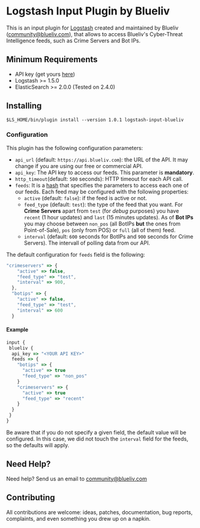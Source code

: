 # Logstash Input Plugin by Blueliv

This is an input plugin for [Logstash](https://github.com/elasticsearch/logstash) created and maintained by Blueliv (community@blueliv.com), that allows to access Blueliv's Cyber-Threat Intelligence feeds, such as Crime Servers and Bot IPs.

## Minimum Requirements

* API key (get yours <a href="https://map.blueliv.com" target="_blank">here</a>)
* Logstash >= 1.5.0
* ElasticSearch >= 2.0.0 (Tested on 2.4.0)

## Installing

```
$LS_HOME/bin/plugin install --version 1.0.1 logstash-input-blueliv
```

### Configuration

This plugin has the following configuration parameters:

+ ``api_url`` (default: ``https://api.blueliv.com``): the URL of the API. It may change if you are using our free or commercial API.
+ ``api_key``: The API key to access our feeds. This parameter is **mandatory**.
+ ``http_timeout``(default: ``500`` seconds): HTTP timeout for each API call.
+ ``feeds``: It is a [hash](http://ruby-doc.org/core-1.9.3/Hash.html) that specifies the parameters to access each one of our feeds. Each feed may be configured with the following properties:
    + ``active`` (default: ``false``): if the feed is active or not.
    + ``feed_type`` (default: ``test``): the type of the feed that you want. For **Crime Servers** apart from ``test`` (for _debug_ purposes) you have ``recent`` (1 hour updates) and ``last`` (15 minutes updates). As of **Bot IPs** you may choose between ``non_pos`` (all BotIPs **but** the ones from Point-of-Sale), ``pos`` (only from POS)  or ``full`` (all of them) feed.
    + ``interval`` (default: ``600`` seconds for BotIPs and ``900`` seconds for Crime Servers). The intervall of polling data from our API.

The default configuration for ``feeds`` field is the following:
```javascript
"crimeservers" => {
    "active" => false,
    "feed_type" => "test",
    "interval" => 900,
  },
  "botips" => {
    "active" => false,
    "feed_type" => "test",
    "interval" => 600
  }
```


#### Example

```javascript
input {
 blueliv {
  api_key => "<YOUR API KEY>"
  feeds => {
    "botips" => {
      "active" => true
      "feed_type" => "non_pos"
    }
    "crimeservers" => {
      "active" => true
      "feed_type" => "recent"
    }
  }
 }
}
```
Be aware that if you do not specify a given field, the default value will be configured. In this case, we did not touch the ``interval`` field for the feeds, so the defaults will apply.

## Need Help?

Need help? Send us an email to community@blueliv.com

## Contributing

All contributions are welcome: ideas, patches, documentation, bug reports, complaints, and even something you drew up on a napkin.
